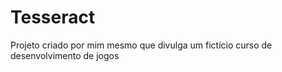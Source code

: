 # Tesseract
 Projeto criado por mim mesmo que divulga um fictício curso de desenvolvimento de jogos
